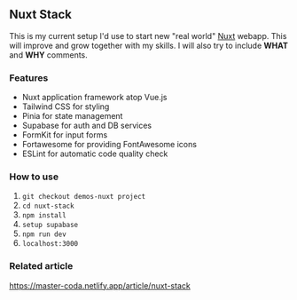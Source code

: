 ## Nuxt Stack
This is my current setup I'd use to start new "real world" [Nuxt](https://nuxt.com/) webapp. 
This will improve and grow together with my skills.
I will also try to include **WHAT** and **WHY** comments.

### Features
- Nuxt application framework atop Vue.js
- Tailwind CSS for styling
- Pinia for state management
- Supabase for auth and DB services
- FormKit for input forms
- Fortawesome for providing FontAwesome icons
- ESLint for automatic code quality check

### How to use
1. `git checkout demos-nuxt project`
2. `cd nuxt-stack`
3. `npm install`
4. `setup supabase`
5. `npm run dev` 
6. `localhost:3000` 

### Related article
https://master-coda.netlify.app/article/nuxt-stack
